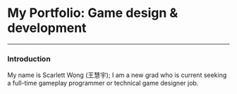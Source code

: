 # My Portfolio: Game design & development
----
### Introduction
My name is Scarlett Wong (王慧宇); I am a new grad who is current seeking a full-time gameplay programmer or technical game designer job.





